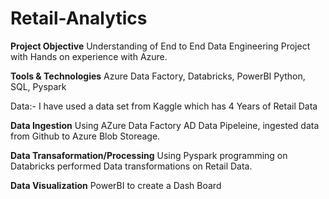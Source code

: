 # Retail-Analytics

**Project Objective**
Understanding of End to End Data Engineering Project with Hands on experience with Azure.

**Tools & Technologies**
Azure Data Factory, Databricks, PowerBI
Python, SQL, Pyspark

Data:-
I have used a data set from Kaggle which has 4 Years of Retail Data

**Data Ingestion**
Using AZure Data Factory AD Data Pipeleine, ingested data from Github to Azure Blob Storeage.

**Data Transaformation/Processing**
Using Pyspark programming on Databricks performed Data transformations on Retail Data.

**Data Visualization**
PowerBI to create a Dash Board
